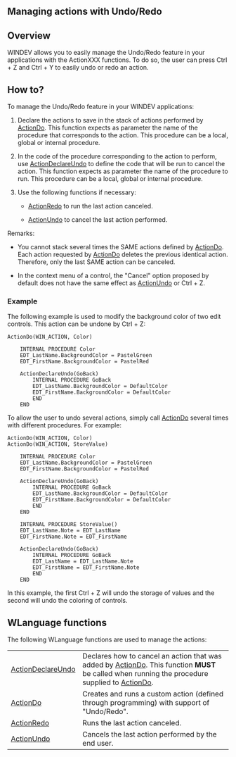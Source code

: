 
## Managing actions with Undo/Redo
			

<a name="NOTE1"></a>
<a name="NOTE1_1"></a>


## Overview
<a name="overview_ELTTEXTE000118"></a>
WINDEV allows you to easily manage the Undo/Redo feature in your applications with the ActionXXX functions. To do so, the user can press Ctrl + Z and Ctrl + Y to easily undo or redo an action. 

<a name="NOTE2"></a>
<a name="NOTE2_1"></a>


## How to?
<a name="how_ELTTEXTE000142"></a>
To manage the Undo/Redo feature in your WINDEV applications: 

1. Declare the actions to save in the stack of actions performed by [ActionDo](../WDLang1/1000022676.md). This function expects as parameter the name of the procedure that corresponds to the action. This procedure can be a local, global or internal procedure. 

2. In the code of the procedure corresponding to the action to perform, use [ActionDeclareUndo](../WDLang1/1000022678.md) to define the code that will be run to cancel the action. This function expects as parameter the name of the procedure to run. This procedure can be a local, global or internal procedure.

3. Use the following functions if necessary: 

	- [ActionRedo](../WDLang1/1000022608.md) to run the last action canceled. 

	- [ActionUndo](../WDLang1/1000022677.md) to cancel the last action performed. 







Remarks: 

- You cannot stack several times the SAME actions defined by [ActionDo](../WDLang1/1000022676.md). Each action requested by [ActionDo](../WDLang1/1000022676.md) deletes the previous identical action. Therefore, only the last SAME action can be canceled.

- In the context menu of a control, the "Cancel" option proposed by default does not have the same effect as [ActionUndo](../WDLang1/1000022677.md) or Ctrl + Z.





### Example
<a name="example_ELTPARAGRAPHE000050"></a>The following example is used to modify the background color of two edit controls. This action can be undone by Ctrl + Z:


```wl
ActionDo(WIN_ACTION, Color)

	INTERNAL PROCEDURE Color
	EDT_LastName.BackgroundColor = PastelGreen
	EDT_FirstName.BackgroundColor = PastelRed
	
	ActionDeclareUndo(GoBack)
		INTERNAL PROCEDURE GoBack
		EDT_LastName.BackgroundColor = DefaultColor
		EDT_FirstName.BackgroundColor = DefaultColor
		END
	END
```


To allow the user to undo several actions, simply call [ActionDo](../WDLang1/1000022676.md) several times with different procedures. For example: 


```wl
ActionDo(WIN_ACTION, Color)
ActionDo(WIN_ACTION, StoreValue)

	INTERNAL PROCEDURE Color
	EDT_LastName.BackgroundColor = PastelGreen
	EDT_FirstName.BackgroundColor = PastelRed
	
	ActionDeclareUndo(GoBack)
		INTERNAL PROCEDURE GoBack
		EDT_LastName.BackgroundColor = DefaultColor
		EDT_FirstName.BackgroundColor = DefaultColor
		END
	END
	
	INTERNAL PROCEDURE StoreValue()
	EDT_LastName.Note = EDT_LastName
	EDT_FirstName.Note = EDT_FirstName
	
	ActionDeclareUndo(GoBack)
		INTERNAL PROCEDURE GoBack
		EDT_LastName = EDT_LastName.Note
		EDT_FirstName = EDT_FirstName.Note
		END
	END
```


In this example, the first Ctrl + Z will undo the storage of values and the second will undo the coloring of controls. 

<a name="NOTE3"></a>
<a name="NOTE3_1"></a>


## WLanguage functions
<a name="wlanguage_functions_ELTTEXTE000172"></a>
The following WLanguage functions are used to manage the actions: 



|   |   |
| --- | --- |
| [ActionDeclareUndo](../WDLang1/1000022678.md) | Declares how to cancel an action that was added by [ActionDo](../WDLang1/1000022676.md). This function **MUST** be called when running the procedure supplied to [ActionDo](../WDLang1/1000022676.md). |
| [ActionDo](../WDLang1/1000022676.md) | Creates and runs a custom action (defined through programming) with support of "Undo/Redo". |
| [ActionRedo](../WDLang1/1000022608.md) | Runs the last action canceled. |
| [ActionUndo](../WDLang1/1000022677.md) | Cancels the last action performed by the end user. |






